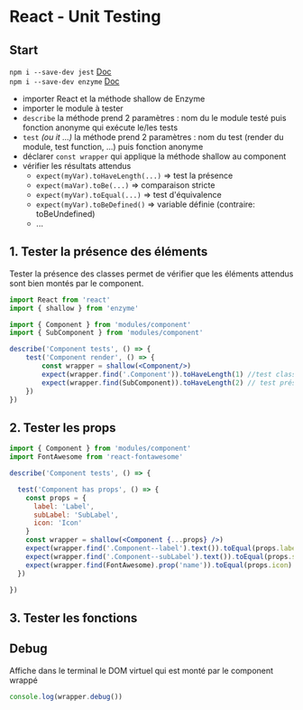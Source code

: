 # React - Unit Testing

## Start
`npm i --save-dev jest`     [Doc](https://facebook.github.io/jest/docs/en/getting-started.html)  
`npm i --save-dev enzyme`   [Doc](http://airbnb.io/enzyme/index.html)

* importer React et la méthode shallow de Enzyme
* importer le module à tester
* `describe` la méthode prend 2 paramètres : nom du le module testé puis fonction anonyme qui exécute le/les tests
* `test` _(ou it ...)_ la méthode prend 2 paramètres : nom du test (render du module, test function, ...) puis fonction anonyme
* déclarer `const wrapper` qui applique la méthode shallow au component
* vérifier les résultats attendus
  * `expect(myVar).toHaveLength(...)`     => test la présence
  * `expect(maVar).toBe(...)`             => comparaison stricte
  * `expect(myVar).toEqual(...)`          => test d'équivalence
  * `expect(myVar).toBeDefined()`         => variable définie (contraire: toBeUndefined)
  * ...


## 1. Tester la présence des éléments

Tester la présence des classes permet de vérifier que les éléments attendus sont bien montés par le component.

```jsx
import React from 'react'
import { shallow } from 'enzyme'

import { Component } from 'modules/component'
import { SubComponent } from 'modules/component'

describe('Component tests', () => {
    test('Component render', () => {
        const wrapper = shallow(<Component/>)
        expect(wrapper.find('.Component')).toHaveLength(1) //test class
        expect(wrapper.find(SubComponent)).toHaveLength(2) // test présence d'un autre component intégré
    })
})
```

## 2. Tester les props

```jsx
import { Component } from 'modules/component'
import FontAwesome from 'react-fontawesome'

describe('Component tests', () => {

  test('Component has props', () => {
    const props = {
      label: 'Label',
      subLabel: 'SubLabel',
      icon: 'Icon'
    }
    const wrapper = shallow(<Component {...props} />)
    expect(wrapper.find('.Component--label').text()).toEqual(props.label) // => <div className="DropdownMenuItem--label" >{label}</div>
    expect(wrapper.find('.Component--subLabel').text()).toEqual(props.subLabel)
    expect(wrapper.find(FontAwesome).prop('name')).toEqual(props.icon) // => <FontAwesome className="DropdownMenuItem--icon" name={icon} />
  })

})
```

## 3. Tester les fonctions



## Debug  

Affiche dans le terminal le DOM virtuel qui est monté par le component wrappé

```jsx
console.log(wrapper.debug())
```